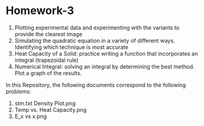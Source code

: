 # Homework-3
1. Plotting experimental data and experimenting with the variants to provide the clearest image
2. Simulating the quadratic equation in a variety of different ways. Identifying which technique is most accurate
3. Heat Capacity of a Solid: practice writing a function that incorporates an integral (trapezoidal rule)
4. Numerical Integral: solving an integral by determining the best method. Plot a graph of the results. 

In this Repository, the following documents correspond to the following problems:
1. stm.txt
   Density Plot.png
3. Temp vs. Heat Capacity.png
4. E_x vs x.png
